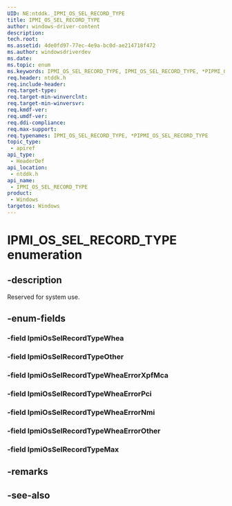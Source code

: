```yaml
---
UID: NE:ntddk._IPMI_OS_SEL_RECORD_TYPE
title: IPMI_OS_SEL_RECORD_TYPE
author: windows-driver-content
description: 
tech.root:
ms.assetid: 4de0fd97-77ec-4e9a-bc0d-ae214718f472
ms.author: windowsdriverdev
ms.date: 
ms.topic: enum
ms.keywords: IPMI_OS_SEL_RECORD_TYPE, IPMI_OS_SEL_RECORD_TYPE, *PIPMI_OS_SEL_RECORD_TYPE, 
req.header: ntddk.h
req.include-header:
req.target-type:
req.target-min-winverclnt:
req.target-min-winversvr:
req.kmdf-ver:
req.umdf-ver:
req.ddi-compliance:
req.max-support:
req.typenames: IPMI_OS_SEL_RECORD_TYPE, *PIPMI_OS_SEL_RECORD_TYPE
topic_type: 
 - apiref
api_type: 
 - HeaderDef
api_location: 
 - ntddk.h
api_name: 
 - IPMI_OS_SEL_RECORD_TYPE
product: 
 - Windows
targetos: Windows
---
```


# IPMI_OS_SEL_RECORD_TYPE enumeration

## -description

Reserved for system use.


## -enum-fields

### -field IpmiOsSelRecordTypeWhea 
### -field IpmiOsSelRecordTypeOther 
### -field IpmiOsSelRecordTypeWheaErrorXpfMca 
### -field IpmiOsSelRecordTypeWheaErrorPci 
### -field IpmiOsSelRecordTypeWheaErrorNmi 
### -field IpmiOsSelRecordTypeWheaErrorOther 
### -field IpmiOsSelRecordTypeMax 

## -remarks

## -see-also